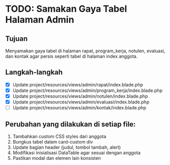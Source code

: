 # TODO: Samakan Gaya Tabel Halaman Admin

## Tujuan

Menyamakan gaya tabel di halaman rapat, program_kerja, notulen, evaluasi, dan kontak agar persis seperti tabel di halaman index anggota.

## Langkah-langkah

- [x] Update project/resources/views/admin/rapat/index.blade.php
- [x] Update project/resources/views/admin/program_kerja/index.blade.php
- [x] Update project/resources/views/admin/notulen/index.blade.php
- [x] Update project/resources/views/admin/evaluasi/index.blade.php
- [ ] Update project/resources/views/admin/kontak/index.blade.php

## Perubahan yang dilakukan di setiap file:

1. Tambahkan custom CSS styles dari anggota
2. Bungkus tabel dalam card-custom div
3. Update bagian header (judul, tombol tambah, alert)
4. Modifikasi inisialisasi DataTable agar sesuai dengan anggota
5. Pastikan modal dan elemen lain konsisten
